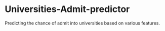 # Universities-Admit-predictor
Predicting the chance of admit into universities based on various features.
